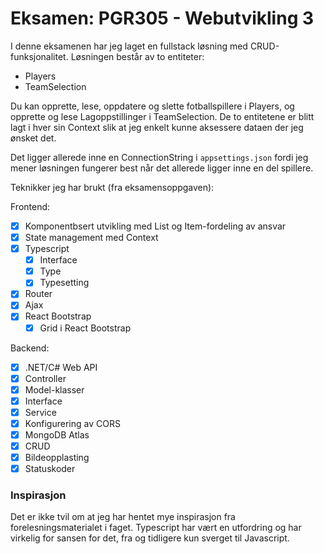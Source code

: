 # Eksamen: PGR305 - Webutvikling 3

I denne eksamenen har jeg laget en fullstack løsning med CRUD-funksjonalitet. Løsningen
består av to entiteter:
- Players
- TeamSelection

Du kan opprette, lese, oppdatere og slette fotballspillere i Players, og opprette og lese
Lagoppstillinger i TeamSelection. De to entitetene er blitt lagt i hver sin Context slik
at jeg enkelt kunne aksessere dataen der jeg ønsket det.

Det ligger allerede inne en ConnectionString i `appsettings.json` fordi jeg mener løsningen
fungerer best når det allerede ligger inne en del spillere.

Teknikker jeg har brukt (fra eksamensoppgaven):

Frontend:
- [x] Komponentbsert utvikling med List og Item-fordeling av ansvar
- [x] State management med Context
- [x] Typescript
  - [x] Interface
  - [x] Type
  - [x] Typesetting
- [x] Router
- [x] Ajax
- [x] React Bootstrap
  - [x] Grid i React Bootstrap

Backend:
- [x] .NET/C# Web API
- [x] Controller
- [x] Model-klasser
- [x] Interface
- [x] Service
- [x] Konfigurering av CORS
- [x] MongoDB Atlas
- [x] CRUD
- [x] Bildeopplasting
- [x] Statuskoder

### Inspirasjon
Det er ikke tvil om at jeg har hentet mye inspirasjon fra forelesningsmaterialet i faget.
Typescript har vært en utfordring og har virkelig for sansen for det, fra og tidligere kun
sverget til Javascript.






